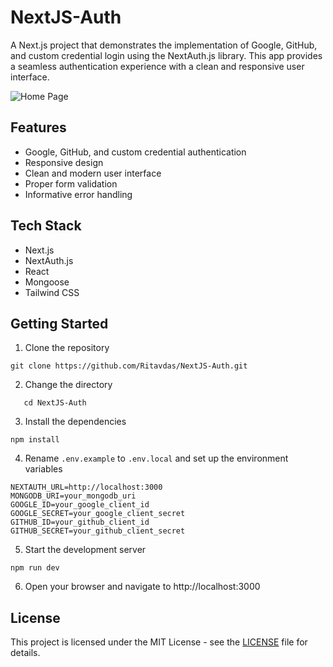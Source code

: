# NextJS-Auth

A Next.js project that demonstrates the implementation of Google, GitHub, and custom credential login using the NextAuth.js library. This app provides a seamless authentication experience with a clean and responsive user interface.

![Home Page](https://www.loom.com/share/628bc8a2682d4b9cbc5468d3971e4efe)

## Features

-  Google, GitHub, and custom credential authentication
-  Responsive design
-  Clean and modern user interface
-  Proper form validation
-  Informative error handling

## Tech Stack

-  Next.js
-  NextAuth.js
-  React
-  Mongoose
-  Tailwind CSS

## Getting Started

1. Clone the repository

```
git clone https://github.com/Ritavdas/NextJS-Auth.git
```

2. Change the directory

```
   cd NextJS-Auth
```

3. Install the dependencies

```
npm install
```

4. Rename `.env.example` to `.env.local` and set up the environment variables

```
NEXTAUTH_URL=http://localhost:3000
MONGODB_URI=your_mongodb_uri
GOOGLE_ID=your_google_client_id
GOOGLE_SECRET=your_google_client_secret
GITHUB_ID=your_github_client_id
GITHUB_SECRET=your_github_client_secret
```

5. Start the development server

```
npm run dev
```

6. Open your browser and navigate to http://localhost:3000

## License

This project is licensed under the MIT License - see the [LICENSE](LICENSE) file for details.
